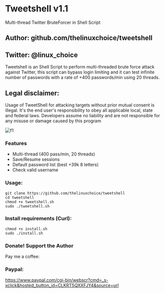 # Tweetshell v1.1
Multi-thread Twitter BruteForcer in Shell Script

## Author: github.com/thelinuxchoice/tweetshell
## Twitter: @linux_choice

Tweetshell is an Shell Script to perform multi-threaded brute force attack against Twitter, this script can bypass login limiting and it can test infinite number of passwords with a rate of +400 passwords/min using 20 threads.

## Legal disclaimer:

Usage of TweetShell for attacking targets without prior mutual consent is illegal. It's the end user's responsibility to obey all applicable local, state and federal laws. Developers assume no liability and are not responsible for any misuse or damage caused by this program 

![f1](https://user-images.githubusercontent.com/34893261/79010668-d038f480-7b38-11ea-8dde-509c5d0040c4.jpg)

### Features
- Multi-thread (400 pass/min, 20 threads)
- Save/Resume sessions
- Default password list (best +39k 8 letters)
- Check valid username

### Usage:
```
git clone https://github.com/thelinuxchoice/tweetshell
cd tweetshell
chmod +x tweetshell.sh
sudo ./tweetshell.sh
```

### Install requirements (Curl):

```
chmod +x install.sh
sudo ./install.sh
```
### Donate! Support the Author
Pay me a coffee:
### Paypal:
https://www.paypal.com/cgi-bin/webscr?cmd=_s-xclick&hosted_button_id=CLKRT5QXXFJY4&source=url
